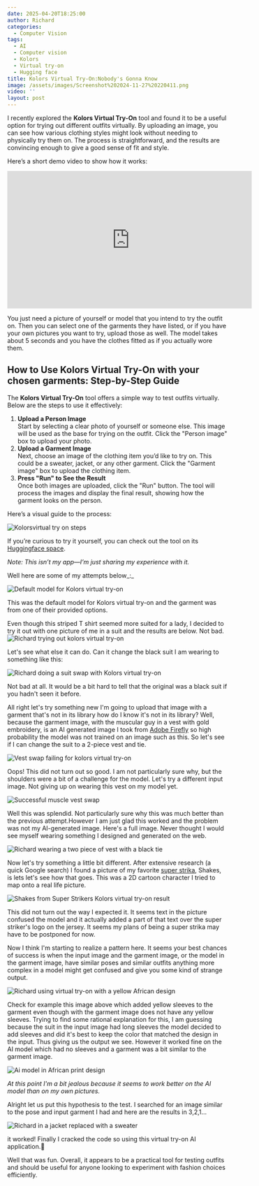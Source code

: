 ```yaml
---
date: 2025-04-20T18:25:00
author: Richard
categories:
  - Computer Vision
tags:
  - AI
  - Computer vision
  - Kolors
  - Virtual try-on
  - Hugging face
title: Kolors Virtual Try-On:Nobody's Gonna Know
image: /assets/images/Screenshot%202024-11-27%20220411.png
video: ''
layout: post
---
```

I recently explored the **Kolors Virtual Try-On** tool and found it to be a useful option for trying out different outfits virtually. By uploading an image, you can see how various clothing styles might look without needing to physically try them on. The process is straightforward, and the results are convincing enough to give a good sense of fit and style.

Here’s a short demo video to show how it works:

<iframe width="560" height="315" src="https://www.youtube.com/embed/NE3VyGCqMLU" title="YouTube video player" frameborder="0" allow="accelerometer; autoplay; clipboard-write; encrypted-media; gyroscope; picture-in-picture; web-share" allowfullscreen></iframe>

You just need a picture of yourself or model that you intend to try the outfit on. Then you can select one of the garments they have listed, or if you have your own pictures you want to try, upload those as well. The model takes about 5 seconds and you have the clothes fitted as if you actually wore them.

## How to Use Kolors Virtual Try-On with your chosen garments: Step-by-Step Guide

The **Kolors Virtual Try-On** tool offers a simple way to test outfits virtually. Below are the steps to use it effectively:

1. **Upload a Person Image**  
   Start by selecting a clear photo of yourself or someone else. This image will be used as the base for trying on the outfit. Click the "Person image" box to upload your photo.
2. **Upload a Garment Image**  
   Next, choose an image of the clothing item you’d like to try on. This could be a sweater, jacket, or any other garment. Click the "Garment image" box to upload the clothing item.
3. **Press "Run" to See the Result**  
   Once both images are uploaded, click the "Run" button. The tool will process the images and display the final result, showing how the garment looks on the person.

Here’s a visual guide to the process:

![Kolorsvirtual try on steps](/assets/images/Screenshot%202024-11-27%20220411.png "Kolorsvirtual try on steps")

If you’re curious to try it yourself, you can check out the tool on its [Huggingface space](https://huggingface.co/spaces/Kwai-Kolors/Kolors-Virtual-Try-On). 

_Note: This isn’t my app—I’m just sharing my experience with it._

Well here are some of my attempts below\_:\_

![Default model for Kolors virtual try-on](blob:https://rdjarbeng.github.io/5a39bbef-ba35-4f10-a197-ee162f0cc479)

This was the default model for Kolors virtual try-on and the garment was from one of their provided options.

Even though this striped T shirt seemed more suited for a lady, I decided to try it out with one picture of me in a suit and the results are below. Not bad.![Richard trying out kolors virtual try-on](blob:https://rdjarbeng.github.io/0ddc463e-cd4b-4df2-9b7b-f1e71df8abfb "Richard trying out kolors virtual try-on")

Let's see what else it can do. Can it change the black suit I am wearing to something like this:

![Richard doing a suit swap with Kolors virtual try-on](blob:https://rdjarbeng.github.io/18d3b734-91e0-4489-8b6c-d2c8d515ec53 "Richard doing a suit swap with Kolors virtual try-on")

Not bad at all. It would be a bit hard to tell that the original was a black suit if you hadn't seen it before.

All right let's try something new I'm going to upload that image with a garment that's not in its library how do I know it's not in its library? Well, because the garment image, with the muscular guy in a vest with gold embroidery, is an AI generated image I took from [Adobe Firefly](https://www.adobe.com/products/firefly.html) so high probability the model was not trained on an image such as this. So let's see if I can change the suit to a 2-piece vest and tie.

![Vest swap failing for kolors virtual try-on](blob:https://rdjarbeng.github.io/2bed158b-5716-4cad-9d71-ef0376467a1e "Vest swap failing for kolors virtual try-on")

Oops! This did not turn out so good. I am not particularly sure why, but the shoulders were a bit of a challenge for the model. Let's try a different input image. Not giving up on wearing this vest on my model yet.

![Successful muscle vest swap](blob:https://rdjarbeng.github.io/118959b4-490c-470b-8911-744e0f23f12c "Successful muscle vest swap")

Well this was splendid. Not particularly sure why this was much better than the previous attempt.However I am just glad this worked and the problem was not my AI-generated image. Here's a full image. Never thought I would see myself wearing something I designed and generated on the web.

![Richard wearing a two piece of vest with a black tie](/assets/images/kolors_muscle_vest_swap_final.png "Richard wearing a two piece of vest with a black tie")

Now let's try something a little bit different. After extensive research (a quick Google search) I found a picture of my favorite [super strika](https://www.youtube.com/user/TheSupaStrikas), Shakes, is lets let's see how that goes. This was a 2D cartoon character I tried to map onto a real life picture.

![Shakes from Super Strikers Kolors virtual try-on result](/assets/images/kolors_super_strikas.png "Shakes from Super Strikers Kolors virtual try-on result")

This did not turn out the way I expected it. It seems text in the picture confused the model and it actually added a part of that text over the super striker's logo on the jersey. It seems my plans of being a super strika may have to be postponed for now.

Now I think I'm starting to realize a pattern here. It seems your best chances of success is when the input image and the garment image, or the model in the garment image, have similar poses and similar outfits anything more complex in a model might get confused and give you some kind of strange output.

![Richard using virtual try-on with a yellow African design](/assets/images/kolors_yellow_africa.png "Richard using virtual try-on with a yellow African design")

Check for example this image above which added yellow sleeves to the garment even though with the garment image does not have any yellow sleeves. Trying to find some rational explanation for this, I am guessing because the suit in the input image had long sleeves the model decided to add sleeves and did it's best to keep the color that matched the design in the input. Thus giving us the output we see. However it worked fine on the AI model which had no sleeves and a garment was a bit similar to the garment image.

![Ai model in African print design](/assets/images/kolors_yellow_africa_model.png "Ai model in African print design")

_&#32;At this point I'm a bit jealous because it seems to work better on the AI model than on my own pictures._

Alright let us put this hypothesis to the test. I searched for an image similar to the pose and input garment I had and here are the results in 3,2,1...

![Richard in a jacket replaced with a sweater](/assets/images/kolors_sweater_model.png "Richard in a jacket replaced with a sweater")

it worked! Finally I cracked the code so using this virtual try-on AI application.🥳

Well that was fun. Overall, it appears to be a practical tool for testing outfits and should be useful for anyone looking to experiment with fashion choices efficiently.

